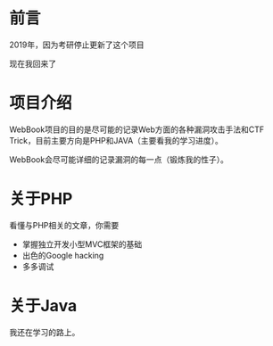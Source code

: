 # 前言

2019年，因为考研停止更新了这个项目

现在我回来了

# 项目介绍

WebBook项目的目的是尽可能的记录Web方面的各种漏洞攻击手法和CTF Trick，目前主要方向是PHP和JAVA（主要看我的学习进度）。

WebBook会尽可能详细的记录漏洞的每一点（锻炼我的性子）。

# 关于PHP

看懂与PHP相关的文章，你需要

- 掌握独立开发小型MVC框架的基础
- 出色的Google hacking
- 多多调试

# 关于Java

我还在学习的路上。